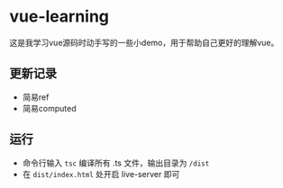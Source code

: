 # vue-learning
这是我学习vue源码时动手写的一些小demo，用于帮助自己更好的理解vue。

## 更新记录
 - 简易ref
 - 简易computed

## 运行
 - 命令行输入 `tsc` 编译所有 .ts 文件，输出目录为 `/dist`
 - 在 `dist/index.html` 处开启 live-server 即可